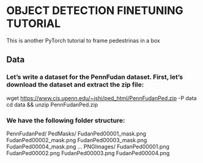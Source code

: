 # OBJECT DETECTION FINETUNING TUTORIAL
This is another PyTorch tutorial to frame pedestrinas in a box

## Data
### Let’s write a dataset for the PennFudan dataset. First, let’s download the dataset and extract the zip file:

wget https://www.cis.upenn.edu/~jshi/ped_html/PennFudanPed.zip -P data
cd data && unzip PennFudanPed.zip

### We have the following folder structure:

PennFudanPed/
  PedMasks/
    FudanPed00001_mask.png
    FudanPed00002_mask.png
    FudanPed00003_mask.png
    FudanPed00004_mask.png
    ...
  PNGImages/
    FudanPed00001.png
    FudanPed00002.png
    FudanPed00003.png
    FudanPed00004.png
